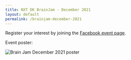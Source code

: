```yaml
---
title: NXT DK BrainJam - December 2021
layout: default
permalink: /brainjam-december-2021
---
```


Register your interest by joining the [Facebook event page](https://www.facebook.com/groups/neurotechdk).

Event poster:

![Brain Jam December 2021 poster](/assets/img/posters/brainjamposter.jpg#fullwidth)
